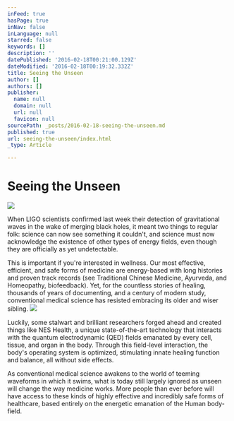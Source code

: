 ```yaml
---
inFeed: true
hasPage: true
inNav: false
inLanguage: null
starred: false
keywords: []
description: ''
datePublished: '2016-02-18T00:21:00.129Z'
dateModified: '2016-02-18T00:19:32.332Z'
title: Seeing the Unseen
author: []
authors: []
publisher:
  name: null
  domain: null
  url: null
  favicon: null
sourcePath: _posts/2016-02-18-seeing-the-unseen.md
published: true
url: seeing-the-unseen/index.html
_type: Article

---
```

# Seeing the Unseen
![](https://the-grid-user-content.s3-us-west-2.amazonaws.com/8c769ee9-8fd4-467f-b659-09e4746fe1c6.jpg)

When LIGO scientists confirmed last week their detection of gravitational waves in the wake of merging black holes, it meant two things to regular folk: science can now see something it couldn't, and science must now acknowledge the existence of other types of energy fields, even though they are officially as yet undetectable.

This is important if you're interested in wellness. Our most effective, efficient, and safe forms of medicine are energy-based with long histories and proven track records (see Traditional Chinese Medicine, Ayurveda, and Homeopathy, biofeedback). Yet, for the countless stories of healing, thousands of years of documenting, and a century of modern study, conventional medical science has resisted embracing its older and wiser sibling.
![](https://the-grid-user-content.s3-us-west-2.amazonaws.com/4ea4fed2-f3a0-43cb-9057-63d762510f0c.jpg)

Luckily, some stalwart and brilliant researchers forged ahead and created things like NES Health, a unique state-of-the-art technology that interacts with the quantum electrodynamic (QED) fields emanated by every cell, tissue, and organ in the body. Through this field-level interaction, the body's operating system is optimized, stimulating innate healing function and balance, all without side effects.

As conventional medical science awakens to the world of teeming waveforms in which it swims, what is today still largely ignored as unseen will change the way medicine works. More people than ever before will have access to these kinds of highly effective and incredibly safe forms of healthcare, based entirely on the energetic emanation of the Human body-field.